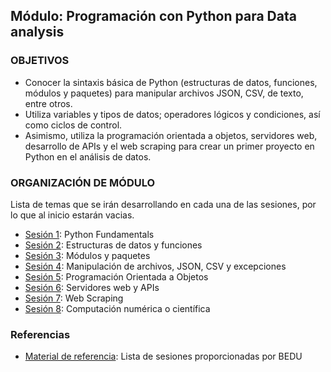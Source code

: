 ## Módulo: Programación con Python para Data analysis

### OBJETIVOS
- Conocer la sintaxis básica de Python (estructuras de datos, funciones, módulos y paquetes) para manipular archivos JSON, CSV, de texto, entre otros. 
- Utiliza variables y tipos de datos; operadores lógicos y condiciones, así como ciclos de control. 
- Asimismo, utiliza la programación orientada a objetos, servidores web, desarrollo de APIs y el web scraping para crear un primer proyecto en Python en el análisis de datos.    							
### ORGANIZACIÓN DE MÓDULO
Lista de temas que se irán desarrollando en cada una de las sesiones, por lo que al inicio estarán vacias.

 - [Sesión 1](Sesion-01): Python Fundamentals
 - [Sesión 2](Sesion-02): Estructuras de datos y funciones
 - [Sesión 3](Sesion-03): Módulos y paquetes
 - [Sesión 4](Sesion-04): Manipulación de archivos, JSON, CSV y excepciones
 - [Sesión 5](Sesion-05): Programación Orientada a Objetos
 - [Sesión 6](Sesion-06): Servidores web y APIs 
 - [Sesión 7](Sesion-07): Web Scraping
 - [Sesión 8](Sesion-08): Computación numérica o científica

### Referencias
 - [Material de referencia](Referencias): Lista de sesiones proporcionadas por BEDU

